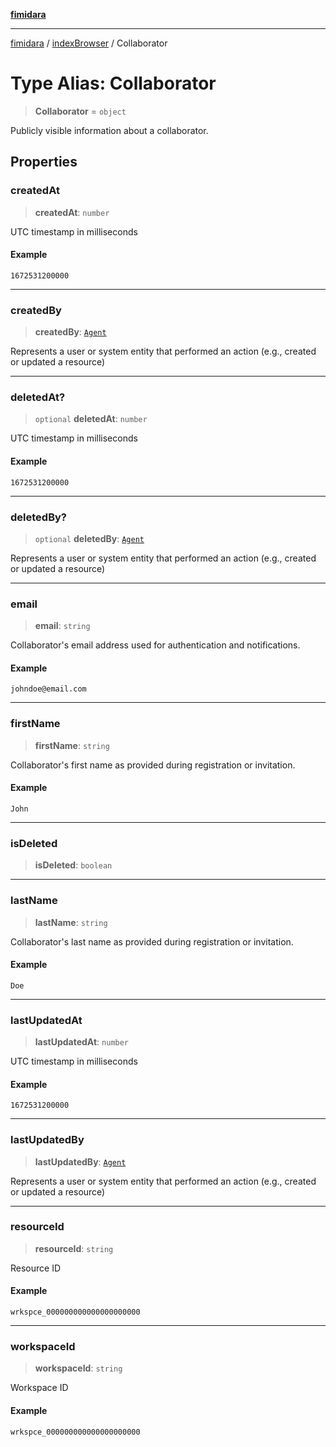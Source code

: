 [**fimidara**](../../README.md)

***

[fimidara](../../modules.md) / [indexBrowser](../README.md) / Collaborator

# Type Alias: Collaborator

> **Collaborator** = `object`

Publicly visible information about a collaborator.

## Properties

### createdAt

> **createdAt**: `number`

UTC timestamp in milliseconds

#### Example

```
1672531200000
```

***

### createdBy

> **createdBy**: [`Agent`](Agent.md)

Represents a user or system entity that performed an action (e.g., created or updated a resource)

***

### deletedAt?

> `optional` **deletedAt**: `number`

UTC timestamp in milliseconds

#### Example

```
1672531200000
```

***

### deletedBy?

> `optional` **deletedBy**: [`Agent`](Agent.md)

Represents a user or system entity that performed an action (e.g., created or updated a resource)

***

### email

> **email**: `string`

Collaborator's email address used for authentication and notifications.

#### Example

```
johndoe@email.com
```

***

### firstName

> **firstName**: `string`

Collaborator's first name as provided during registration or invitation.

#### Example

```
John
```

***

### isDeleted

> **isDeleted**: `boolean`

***

### lastName

> **lastName**: `string`

Collaborator's last name as provided during registration or invitation.

#### Example

```
Doe
```

***

### lastUpdatedAt

> **lastUpdatedAt**: `number`

UTC timestamp in milliseconds

#### Example

```
1672531200000
```

***

### lastUpdatedBy

> **lastUpdatedBy**: [`Agent`](Agent.md)

Represents a user or system entity that performed an action (e.g., created or updated a resource)

***

### resourceId

> **resourceId**: `string`

Resource ID

#### Example

```
wrkspce_000000000000000000000
```

***

### workspaceId

> **workspaceId**: `string`

Workspace ID

#### Example

```
wrkspce_000000000000000000000
```
